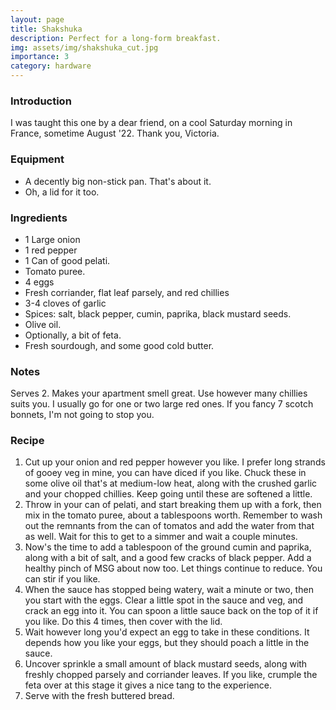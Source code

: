 ```yaml
---
layout: page
title: Shakshuka
description: Perfect for a long-form breakfast.
img: assets/img/shakshuka_cut.jpg
importance: 3
category: hardware
---
```


### Introduction
I was taught this one by a dear friend, on a cool Saturday morning in France, sometime August '22. Thank you, Victoria.

### Equipment
* A decently big non-stick pan. That's about it.
* Oh, a lid for it too.

### Ingredients
* 1 Large onion
* 1 red pepper
* 1 Can of good pelati.
* Tomato puree.
* 4 eggs
* Fresh corriander, flat leaf parsely, and red chillies
* 3-4 cloves of garlic
* Spices: salt, black pepper, cumin, paprika, black mustard seeds.
* Olive oil.
* Optionally, a bit of feta.
* Fresh sourdough, and some good cold butter.

### Notes
Serves 2. Makes your apartment smell great. Use however many chillies suits you. I usually go for one or two large red ones. If you fancy 7 scotch bonnets, I'm not going to stop you.

### Recipe
1. Cut up your onion and red pepper however you like. I prefer long strands of gooey veg in mine, you can have diced if you like. Chuck these in some olive oil that's at medium-low heat, along with the crushed garlic and your chopped chillies. Keep going until these are softened a little.
2. Throw in your can of pelati, and start breaking them up with a fork, then mix in the tomato puree, about a tablespoons worth. Remember to wash out the remnants from the can of tomatos and add the water from that as well. Wait for this to get to a simmer and wait a couple minutes.
3. Now's the time to add a tablespoon of the ground cumin and paprika, along with a bit of salt, and a good few cracks of black pepper. Add a healthy pinch of MSG about now too. Let things continue to reduce. You can stir if you like.
4. When the sauce has stopped being watery, wait a minute or two, then you start with the eggs. Clear a little spot in the sauce and veg, and crack an egg into it. You can spoon a little sauce back on the top of it if you like. Do this 4 times, then cover with the lid.
5. Wait however long you'd expect an egg to take in these conditions. It depends how you like your eggs, but they should poach a little in the sauce.
6. Uncover sprinkle a small amount of black mustard seeds, along with freshly chopped parsely and corriander leaves. If you like, crumple the feta over at this stage it gives a nice tang to the experience. 
7. Serve with the fresh buttered bread.
